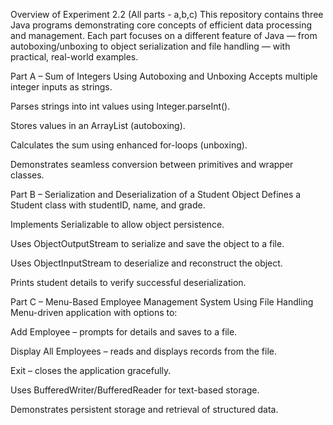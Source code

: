 Overview of Experiment 2.2 (All parts - a,b,c)
This repository contains three Java programs demonstrating core concepts of efficient data processing and management. Each part focuses on a different feature of Java — from autoboxing/unboxing to object serialization and file handling — with practical, real-world examples.


Part A – Sum of Integers Using Autoboxing and Unboxing
Accepts multiple integer inputs as strings.

Parses strings into int values using Integer.parseInt().

Stores values in an ArrayList<Integer> (autoboxing).

Calculates the sum using enhanced for-loops (unboxing).

Demonstrates seamless conversion between primitives and wrapper classes.


Part B – Serialization and Deserialization of a Student Object
Defines a Student class with studentID, name, and grade.

Implements Serializable to allow object persistence.

Uses ObjectOutputStream to serialize and save the object to a file.

Uses ObjectInputStream to deserialize and reconstruct the object.

Prints student details to verify successful deserialization.


Part C – Menu-Based Employee Management System Using File Handling
Menu-driven application with options to:

Add Employee – prompts for details and saves to a file.

Display All Employees – reads and displays records from the file.

Exit – closes the application gracefully.

Uses BufferedWriter/BufferedReader for text-based storage.

Demonstrates persistent storage and retrieval of structured data.
